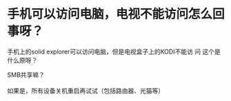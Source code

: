 # 手机可以访问电脑，电视不能访问怎么回事呀？


手机上的solid explorer可以访问电脑，但是电视盒子上的KODI不能访 问 这个是什么原呀？

SMB共享嘛？<br />
<br />
如果是，所有设备关机重启再试试（包括路由器、光猫等）<br />
<br />
<img src="static/image/smiley/default/lol.gif" smilieid="12" border="0" alt="" /><img src="static/image/smiley/default/lol.gif" smilieid="12" border="0" alt="" /><img src="static/image/smiley/default/lol.gif" smilieid="12" border="0" alt="" />

